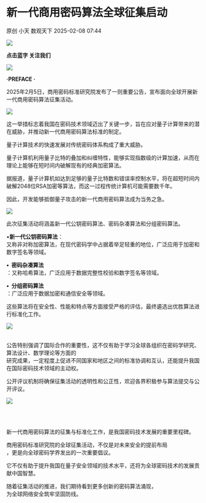 #  新一代商用密码算法全球征集启动   
原创 小天  数观天下   2025-02-08 07:44  
  
![](https://mmbiz.qpic.cn/sz_mmbiz_jpg/M8dswAHX7CKkOiazkibvqkBPmibOS0TibibngvW7eXxuh1lvhEKO05k9icVrvPgoh7icPNlUnRPicQv3FwLfFibIJA5S8Fw/640?wx_fmt=jpeg "")  
  
**点击蓝字 关注我们**  
  
  
  
![](https://mmbiz.qpic.cn/mmbiz_png/SgkftODozL7Yfl5wgdg7sKr0Rz1iax71Al5VQNnGTyiaHPicAZ9VzoEM4zEP1qPGBW37kqDgibekuvJXqPW5oI10FQ/640?wx_fmt=png "")  
  
  
  
  
  
**·**PREFACE **·******  
  
2025年2月5日，商用密码标准研究院发布了一则重要公告，宣布面向全球开展新一代商用密码算法征集活动。  
  
![](https://mmbiz.qpic.cn/sz_mmbiz_png/M8dswAHX7CIITjUURhn2gcJL0r3EYmHxesaWCzhSoia5qzy0V7icZqwBQkg8lP4IqhRl5WxmI1XfKdxLnwvd90NA/640?wx_fmt=png&from=appmsg "")  
  
这一举措标志着我国在密码技术领域迈出了关键一步，旨在应对量子计算带来的潜在威胁，并推动新一代商用密码算法标准的制定。  
  
  
  
量子计算技术的快速发展对传统密码体系构成了重大威胁。  
  
量子计算机利用量子比特的叠加和纠缠特性，能够实现指数级的计算加速，从而在理论上能够在短时间内破解现有的经典加密算法。  
  
据报道，量子计算机如达到足够的量子比特数和错误率控制水平，将在超短时间内破解2048位RSA加密等算法，而这一过程传统计算机可能需要数千年。  
  
因此，开发能够抵御量子攻击的新一代商用密码算法成为当务之急。  
  
![](https://mmbiz.qpic.cn/sz_mmbiz_jpg/M8dswAHX7CKkOiazkibvqkBPmibOS0Tibibng2iagQwibKfTvVLiaKfhtiavL6ar6SiaQZiabwjstkibwoy8ABroetGib9X7m5Q/640?wx_fmt=jpeg "")  
  
此次征集活动将涵盖新一代公钥密码算法、密码杂凑算法和分组密码算法。  
  
  
•**新一代公钥密码算法**：  
又称非对称加密算法，在现代密码学中占据着举足轻重的地位，广泛应用于加密和数字签名等领域。  
  
**•  密码杂凑算法**  
：又称哈希算法，广泛应用于数据完整性校验和数字签名等领域。  
  
**•  分组密码算法**  
：广泛应用于数据加密和通信安全等领域。  
  
这些算法将在安全性、性能和特点等方面接受严格的评估，最终遴选出优胜算法进行标准化工作。  
  
  
![](https://mmbiz.qpic.cn/sz_mmbiz_jpg/M8dswAHX7CIITjUURhn2gcJL0r3EYmHxnT5LOuD9iafB93IxnOeaACHRSUMvEUdX23keChtsPfh45lUnnZpIS2w/640?wx_fmt=jpeg "")  
  
‍  
‍公告特别强调了国际合作的重要性，这不仅有助于学习全球各组织在密码学研究、算法设计、数学理论等方面的  
研究成果，一定程度上促进不同国家和地区之间的标准协调和互认，还能提升我国在国际密码技术领域的主动权。  
  
  
公开评议机制将确保征集活动的透明性和公正性，欢迎各界积极参与算法提交与公开评议。  
  
  
![](https://mmbiz.qpic.cn/sz_mmbiz_png/M8dswAHX7CIITjUURhn2gcJL0r3EYmHx4V4pRDficpP9sebBHzduia0UDQCno4hPiaQlibSic5CjdAxh6NlZrAa7Ung/640?wx_fmt=png&from=appmsg "")  
  
‍  
‍  
  
新一代商用密码算法的征集与标准化工作，是我国密码技术发展的重要里程碑。  
  
  
商用密码标准研究院的全球征集活动，不仅是对未来安全的提前布局  
，更是向全球密码学界发出的一次重要倡议。  
  
它不仅有助于提升我国在量子安全领域的技术水平，还将为全球密码技术的发展贡献中国智慧。  
  
随着征集活动的推进，我们期待看到更多创新的密码算法涌现，  
为全球网络安全筑牢坚固防线。  
  
  
  
